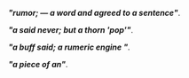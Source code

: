 _**"rumor; — a word and agreed to a sentence"**_.

_**"a said never; but a thorn 'pop'"**_.

_**"a buff said; a rumeric engine "**_.

_**"a piece of an"**_.
